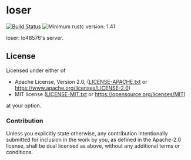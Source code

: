 # loser

[![Build Status](https://travis-ci.com/lo48576/loser.svg?branch=develop)](https://travis-ci.com/lo48576/loser)
![Minimum rustc version: 1.41](https://img.shields.io/badge/rustc-1.41+-lightgray.svg)

loser: lo48576's server.

## License

Licensed under either of

* Apache License, Version 2.0, ([LICENSE-APACHE.txt](LICENSE-APACHE.txt) or
  <https://www.apache.org/licenses/LICENSE-2.0>)
* MIT license ([LICENSE-MIT.txt](LICENSE-MIT.txt) or
  <https://opensource.org/licenses/MIT>)

at your option.

### Contribution

Unless you explicitly state otherwise, any contribution intentionally submitted
for inclusion in the work by you, as defined in the Apache-2.0 license, shall be
dual licensed as above, without any additional terms or conditions.
